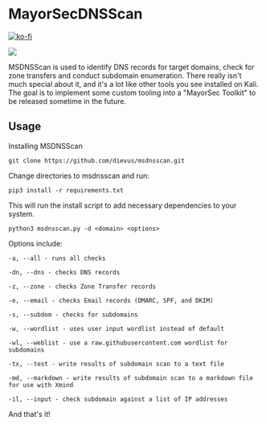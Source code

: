 # MayorSecDNSScan

[![ko-fi](https://ko-fi.com/img/githubbutton_sm.svg)](https://ko-fi.com/M4M03Q2JN)

<p align="left">
  <img src="https://github.com/dievus/msdnsscan/blob/main/images/msdnsscan.png" />
</p>

MSDNSScan is used to identify DNS records for target domains, check for zone transfers and conduct subdomain enumeration. There really isn't much special about it, and it's a lot like other tools you see installed on Kali. The goal is to implement some custom tooling into a "MayorSec Toolkit" to be released sometime in the future.

## Usage
Installing MSDNSScan

```git clone https://github.com/dievus/msdnsscan.git```

Change directories to msdnsscan and run:

```pip3 install -r requirements.txt```

This will run the install script to add necessary dependencies to your system.

```python3 msdnsscan.py -d <domain> <options>```

Options include:

```-a, --all - runs all checks```

 ```-dn, --dns - checks DNS records```
 
 ```-z, --zone - checks Zone Transfer records```

 ```-e, --email - checks Email records (DMARC, SPF, and DKIM)```
 
 ```-s, --subdom - checks for subdomains```
  
 ```-w, --wordlist - uses user input wordlist instead of default```
 
 ```-wl, --weblist - use a raw.githubusercontent.com wordlist for subdomains```

 ```-tx, --test - write results of subdomain scan to a text file```

 ```-md, --markdown - write results of subdomain scan to a markdown file for use with Xmind```

 ```-il, --input - check subdomain against a list of IP addresses```

And that's it!
